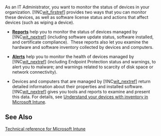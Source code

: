 As an IT Administrator, you want to monitor the status of devices in your organization. [!INC[wit_firstref](../Token/wit_firstref_md.md)] provides two ways that you can monitor these devices, as well as software license status and actions that affect devices (such as wiping a device).

- **[Reports](https://technet.microsoft.com/library/dn646977.aspx)** help you to monitor the status of devices managed by [!INC[wit_nextref](../Token/wit_nextref_md.md)] (including software update status, software installed, and certificate compliance). 
    These reports also let you examine the hardware and software inventory collected by devices and computers.

- **[Alerts](https://technet.microsoft.com/library/dn646958.aspx)** help you to monitor the health of devices managed by [!INC[wit_nextref](../Token/wit_nextref_md.md)] (including Endpoint Protection status and warnings, to alert you to malware; and warnings related to scarcity of disk space or network connectivity).

- Devices and computers that are managed by [!INC[wit_nextref](../Token/wit_nextref_md.md)] return detailed information about their properties and installed software.  [!INC[wit_nextref](../Token/wit_nextref_md.md)] gives you tools and reports to examine and present this data. For details, see [Understand your devices with inventory in Microsoft Intune](../Topic/Understand_your_devices_with_inventory_in_Microsoft_Intune.md).

## See Also
[Technical reference for Microsoft Intune](../Topic/Technical_reference_for_Microsoft_Intune.md)

